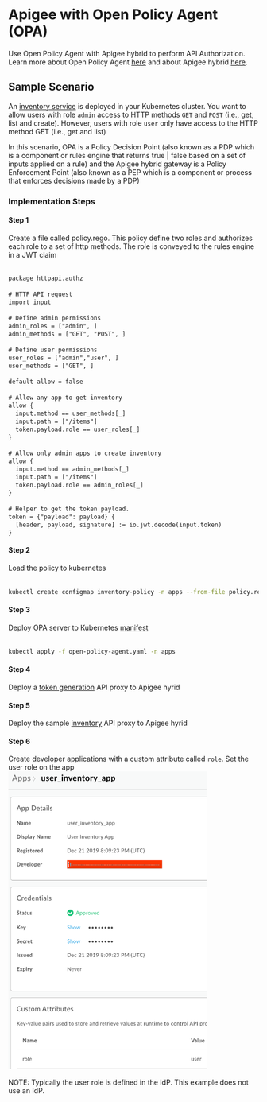 # Apigee with Open Policy Agent (OPA)

Use Open Policy Agent with Apigee hybrid to perform API Authorization. Learn more about Open Policy Agent [here](http://openpolicyagent.org/) and about Apigee hybrid [here](https://docs.apigee.com/hybrid).

## Sample Scenario

An [inventory service](https://github.com/srinandan/sample-apps/tree/master/inventory) is deployed in your Kubernetes cluster. You want to allow users with role `admin` access to HTTP methods `GET` and `POST` (i.e., get, list and create). However, users with role `user` only have access to the HTTP method GET (i.e., get and list)

In this scenario, OPA is a Policy Decision Point (also known as a PDP which is a component or rules engine that returns true | false based on a set of inputs applied on a rule) and the Apigee hybrid gateway is a Policy Enforcement Point (also known as a PEP which is a component or process that enforces decisions made by a PDP)

### Implementation Steps

#### Step 1

Create a file called policy.rego. This policy define two roles and authorizes each role to a set of http methods. The role is conveyed to the rules engine in a JWT claim

```

package httpapi.authz

# HTTP API request
import input

# Define admin permissions
admin_roles = ["admin", ]
admin_methods = ["GET", "POST", ]

# Define user permissions
user_roles = ["admin","user", ]
user_methods = ["GET", ]

default allow = false

# Allow any app to get inventory
allow {
  input.method == user_methods[_]
  input.path = ["/items"]
  token.payload.role == user_roles[_]
}

# Allow only admin apps to create inventory
allow {
  input.method == admin_methods[_]
  input.path = ["/items"]
  token.payload.role == admin_roles[_]
}

# Helper to get the token payload.
token = {"payload": payload} {
  [header, payload, signature] := io.jwt.decode(input.token)
}
```

#### Step 2

Load the policy to kubernetes

```bash

kubectl create configmap inventory-policy -n apps --from-file policy.rego
```

#### Step 3

Deploy OPA server to Kubernetes [manifest](./open-policy-agent.yaml)

```bash

kubectl apply -f open-policy-agent.yaml -n apps
```

#### Step 4

Deploy a [token generation](./token-service) API proxy to Apigee hyrid

#### Step 5

Deploy the sample [inventory](./sample-service) API proxy to Apigee hyrid

#### Step 6

Create developer applications with a custom attribute called `role`. Set the user role on the app
<img src="./img/rOE01ccx6fU.png" width="400" height="600">

NOTE: Typically the user role is defined in the IdP. This example does not use an IdP.